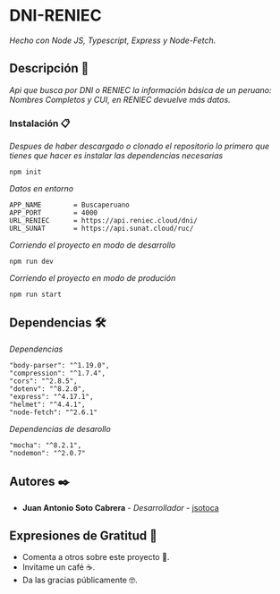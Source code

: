 # DNI-RENIEC

_Hecho con Node JS, Typescript, Express y Node-Fetch._

## Descripción 🚀

_Api que busca por DNI o RENIEC la información básica de un peruano: Nombres Completos y CUI, en RENIEC devuelve más datos._

### Instalación 📋

_Despues de haber descargado o clonado el repositorio lo primero que tienes que hacer es instalar las dependencias necesarias_

```
npm init
```

_Datos en entorno_

```
APP_NAME        = Buscaperuano
APP_PORT        = 4000
URL_RENIEC      = https://api.reniec.cloud/dni/
URL_SUNAT       = https://api.sunat.cloud/ruc/
```

_Corriendo el proyecto en modo de desarrollo_

```
npm run dev
```

_Corriendo el proyecto en modo de produción_

```
npm run start
```

## Dependencias 🛠️

_Dependencias_

```
"body-parser": "^1.19.0",
"compression": "^1.7.4",
"cors": "^2.8.5",
"dotenv": "^8.2.0",
"express": "^4.17.1",
"helmet": "^4.4.1",
"node-fetch": "^2.6.1"
```

_Dependencias de desarollo_

```
"mocha": "^8.2.1",
"nodemon": "^2.0.7"
```
## Autores ✒️

* **Juan Antonio Soto Cabrera** - *Desarrollador* - [jsotoca](https://github.com/jsotoca)


## Expresiones de Gratitud 🎁

* Comenta a otros sobre este proyecto 📢.
* Invitame un café ☕. 
* Da las gracias públicamente 🤓.